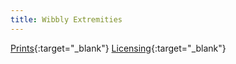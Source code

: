 ```yaml
---
title: Wibbly Extremities
---
```

[Prints](https://pixels.com/featured/wibbly-extremities-brady-lane.html){:target="_blank"}
[Licensing](https://licensing.pixels.com/featured/wibbly-extremities-brady-lane.html){:target="_blank"}
